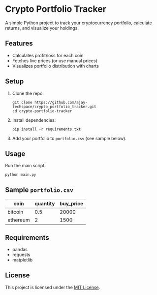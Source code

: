 # Crypto Portfolio Tracker

A simple Python project to track your cryptocurrency portfolio, calculate returns, and visualize your holdings.

## Features

- Calculates profit/loss for each coin
- Fetches live prices (or use manual prices)
- Visualizes portfolio distribution with charts

## Setup

1. Clone the repo:
   ```
   git clone https://github.com/ajay-techspace/crypto_portfolio_tracker.git
   cd crypto-portfolio-tracker
   ```

2. Install dependencies:
   ```
   pip install -r requirements.txt
   ```

3. Add your portfolio to `portfolio.csv` (see sample below).

## Usage

Run the main script:
```
python main.py
```

## Sample `portfolio.csv`

| coin     | quantity | buy_price |
|----------|----------|-----------|
| bitcoin  | 0.5      | 20000     |
| ethereum | 2        | 1500      |

## Requirements

- pandas
- requests
- matplotlib

## License

This project is licensed under the [MIT License](./LICENSE).

